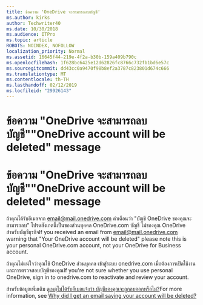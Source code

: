 ```yaml
---
title: ข้อความ 'OneDrive จะสามารถลบบัญชี'
ms.author: kirks
author: Techwriter40
ms.date: 10/30/2018
ms.audience: ITPro
ms.topic: article
ROBOTS: NOINDEX, NOFOLLOW
localization_priority: Normal
ms.assetid: 16645f44-219e-4f2a-b30b-159a409b790c
ms.openlocfilehash: 1f628bc6425e12d62826fc8766c732fb1bd6e57c
ms.sourcegitcommit: dd43cc0a9470f98b8ef2a3787c823801d674c666
ms.translationtype: MT
ms.contentlocale: th-TH
ms.lasthandoff: 02/12/2019
ms.locfileid: "29926143"
---
```

# <a name="onedrive-account-will-be-deleted-message"></a><span data-ttu-id="ddf51-102">ข้อความ "OneDrive จะสามารถลบบัญชี"</span><span class="sxs-lookup"><span data-stu-id="ddf51-102">"OneDrive account will be deleted" message</span></span>

# <a name="onedrive-account-will-be-deleted-message"></a><span data-ttu-id="ddf51-103">ข้อความ "OneDrive จะสามารถลบบัญชี"</span><span class="sxs-lookup"><span data-stu-id="ddf51-103">"OneDrive account will be deleted" message</span></span>

<span data-ttu-id="ddf51-104">ถ้าคุณได้รับอีเมลจาก email@mail.onedrive.com คำเตือนว่า "บัญชี OneDrive ของคุณจะสามารถลบ" โปรดสังเกตนี้เป็นของส่วนบุคคล OneDrive.com บัญชี ไม่ของคุณ OneDrive สำหรับบัญชีธุรกิจ</span><span class="sxs-lookup"><span data-stu-id="ddf51-104">If you received an email from email@mail.onedrive.com warning that "Your OneDrive account will be deleted" please note this is your personal OneDrive.com account, not your OneDrive for Business account.</span></span> 
  
<span data-ttu-id="ddf51-105">ถ้าคุณไม่แน่ใจว่าคุณใช้ OneDrive ส่วนบุคคล เข้าสู่ระบบ onedrive.com เมื่อต้องการเปิดใช้งาน และการตรวจสอบบัญชีของคุณ</span><span class="sxs-lookup"><span data-stu-id="ddf51-105">If you're not sure whether you use personal OneDrive, sign in to onedrive.com to reactivate and review your account.</span></span>
  
<span data-ttu-id="ddf51-106">สำหรับข้อมูลเพิ่มเติม ดู[เหตุไม่ได้รับอีเมลแจ้งว่า บัญชีของคุณจะถูกลบออกหรือไม่?](https://go.microsoft.com/fwlink/?linkid=2036151&amp;clcid=0x409)</span><span class="sxs-lookup"><span data-stu-id="ddf51-106">For more information, see [Why did I get an email saying your account will be deleted?](https://go.microsoft.com/fwlink/?linkid=2036151&amp;clcid=0x409)</span></span>
  

